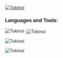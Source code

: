 <p align="left"> <a href="https://github.com/ryo-ma/github-profile-trophy"><img src="https://github-profile-trophy.vercel.app/?username=Tokinoi" alt="Tokinoi" /></a> </p>

<h3 align="left">Languages and Tools:</h3>

<p><img align="left" src="https://github-readme-stats.vercel.app/api/top-langs?username=Tokinoi&show_icons=true&locale=en&layout=compact" alt="Tokinoi" /></p>

<p>&nbsp;<img align="center" src="https://github-readme-stats.vercel.app/api?username=Tokinoi&show_icons=true&locale=en" alt="Tokinoi" /></p>

<p><img align="center" src="https://github-readme-streak-stats.herokuapp.com/?user=Tokinoi&" alt="Tokinoi" /></p>

<p align="left"> <img src="https://komarev.com/ghpvc/?username=Tokinoi&label=Profile%20views&color=0e75b6&style=flat" alt="Tokinoi" /> </p>
